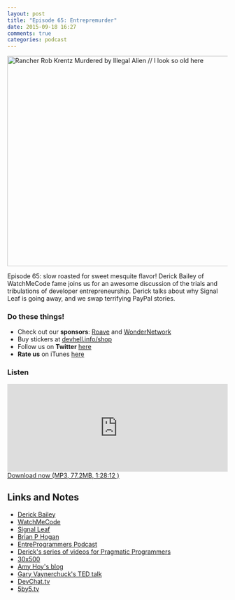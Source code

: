 ```yaml
---
layout: post
title: "Episode 65: Entrepremurder"
date: 2015-09-18 16:27
comments: true
categories: podcast
---
```


<a data-flickr-embed="true"  href="https://www.flickr.com/photos/666_is_money/4608993799/in/photolist-82hihk-axPXLW-LFDgD-gwfRZ6-9kFEBP-9kFEHi-9kFEmZ-d7HxZs-skQXm-d7HxoC-CmpeD-oQE3hf-9kJHiw-rV9jey-8CKdbb-9kJJKw-9kFEsB-9kJJdf-9kJJ79-9kJJ27-9kJHUs-9kFDSF-9kJHHh-9kFDEP-9kJHv1-9kJHp7-9kFDh4-9kJH9f-9kFD1n-9kJGPy-aebffe-6zqscF-nHvTA9-nKggJv-nt56Pz-nt4CfP-fc27J-8KDFcM-8TKpvi-ny8RGy-qok5LD-qCsSoS-cn6g1Y-cn6eBu-dQYrRa-gNYxgH-cn6fq3-7paivu-6k28JM-bk18Yd" title="Rancher Rob Krentz Murdered by Illegal Alien // I look so old here"><img src="https://farm5.staticflickr.com/4027/4608993799_e4003ac6f0_z.jpg" width="603" height="480" alt="Rancher Rob Krentz Murdered by Illegal Alien // I look so old here"></a>

Episode 65: slow roasted for sweet mesquite flavor! Derick Bailey of WatchMeCode fame joins us for an awesome discussion of the trials and tribulations of developer entrepreneurship. Derick talks about why Signal Leaf is going away, and we swap terrifying PayPal stories.

### Do these things!

* Check out our **sponsors**: [Roave](http://roave.com/) and [WonderNetwork](https://wondernetwork.com/)
* Buy stickers at [devhell.info/shop](http://devhell.info/shop)
* Follow us on **Twitter** [here](https://twitter.com/dev_hell)
* **Rate us** on iTunes [here](http://itunes.apple.com/us/podcast/dev-hell/id489840699)

### Listen

<iframe frameborder='0' height='200px' scrolling='no' seamless src='https://embed.simplecast.com/35326?color=f5f5f5' width='100%'></iframe>
<a href="http://audio.simplecast.com/35326.mp3" rel="enclosure">Download now (MP3, 77.2MB, 1:28:12 )</a>

## Links and Notes

- [Derick Bailey](derickbailey.com)
- [WatchMeCode](http://watchmecode.net)
- [Signal Leaf](http://www.signalleaf.com/)
- [Brian P Hogan](http://bphogan.com/)
- [EntreProgrammers Podcast](http://entreprogrammers.com/)
- [Derick's series of videos for Pragmatic Programmers](https://pragprog.com/screencast/v-dback/hands-on-backbone-js)
- [30x500](http://courses.30x500.com/)
- [Amy Hoy's blog](https://unicornfree.com/)
- [Gary Vaynerchuck's TED talk](http://www.ted.com/talks/gary_vaynerchuk_do_what_you_love_no_excuses)
- [DevChat.tv](https://devchat.tv/)
- [5by5.tv](5by5.tv)
